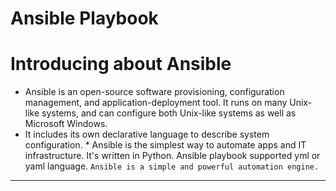 # Ansible Playbook

# Introducing about Ansible
 - Ansible is an open-source software provisioning, configuration management, and application-deployment tool. It runs on many Unix-like systems, and can configure both Unix-like systems as well as Microsoft Windows. 
 - It includes its own declarative language to describe system configuration.
                                 * Ansible is the simplest way to automate apps and IT infrastructure. It's written in Python. Ansible playbook supported yml or yaml language.
 `Ansible is a simple and powerful automation engine.`
 --------------------------------------------------------------------------------------------------------------------------------------------------------------------------------------------------------------------- 
                                  
